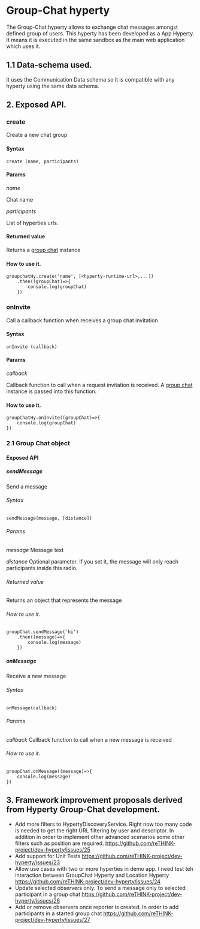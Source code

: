 # Group-Chat hyperty

The Group-Chat hyperty allows to exchange chat messages amongst defined group of users. This hyperty has been developed as a App Hyperty. It means it is executed in the same sandbox as the main web application which uses it.

## 1.1 Data-schema used.
It uses the Communication Data schema so it is compatible with any hyperty using the same data schema.

## 2. Exposed API.

### create
Create a new chat group

#### Syntax
    create (name, participants)

#### Params
*name*

 Chat name

*participants*

 List of hyperties urls.

#### Returned value
Returns a [group chat](#2.1-group-chat-api) instance

#### How to use it.
    groupchatHy.create('name', [<hyperty-runtime-url>,...])
        .then((groupChat)=>{
            console.log(groupChat)
        })

### onInvite
Call a callback function when receives a group chat invitation

#### Syntax
    onInvite (callback)

#### Params
*callback*

 Callback function to call when a request invitation is received. A [group chat](#2.1-group-chat-object) instance is passed into this function.

#### How to use it.
    groupChatHy.onInvite((groupChat)=>{
        console.log(groupChat)
    })

### 2.1 Group Chat object

#### Exposed API

##### sendMessage
Send a message

###### Syntax
    sendMessage(message, [distance])

###### Params
*message*
 Message text

*distance*
 Optional parameter. If you set it, the message will only reach participants inside this radio.

###### Returned value
Returns an object that represents the message

###### How to use it.
    groupChat.sendMessage('hi')
        .then((message)=>{
            console.log(message)
        })

##### onMessage
Receive a new message

###### Syntax
    onMessage(callback)

###### Params
*callback*
 Callback function to call when a new message is received

###### How to use it.
    groupChat.onMessage((message)=>{
        console.log(message)
    })

## 3. Framework improvement proposals derived from Hyperty Group-Chat development.
* Add more filters to HypertyDiscoveryService. Right now too many code is needed to get the right URL filtering by user and descriptor. In addition in order to implement other advanced scenarios some other filters such as position are required. https://github.com/reTHINK-project/dev-hyperty/issues/25
* Add support for Unit Tests https://github.com/reTHINK-project/dev-hyperty/issues/23
* Allow use cases with two or more hyperties in demo app. I need test teh interaction between GroupChat Hyperty and Location Hyperty https://github.com/reTHINK-project/dev-hyperty/issues/24
* Update selected observers only. To send a message only to selected participant in a group chat https://github.com/reTHINK-project/dev-hyperty/issues/26
* Add or remove observers once reporter is created. In order to add participants in a started group chat https://github.com/reTHINK-project/dev-hyperty/issues/27
